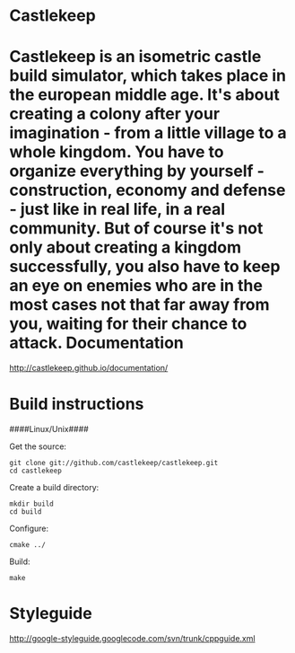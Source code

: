 Castlekeep
=========

Castlekeep is an isometric castle build simulator, which takes place in the european middle age. It's about creating a colony after your imagination - from a little village to a whole kingdom. You have to organize everything by yourself - construction, economy and defense - just like in real life, in a real community. But of course it's not only about creating a kingdom successfully, you also have to keep an eye on enemies who are in the most cases not that far away from you, waiting for their chance to attack.
Documentation
============
http://castlekeep.github.io/documentation/

Build instructions
===================
####Linux/Unix####

Get the source:

    git clone git://github.com/castlekeep/castlekeep.git  
    cd castlekeep

Create a build directory:
  
    mkdir build  
    cd build  

Configure:  

    cmake ../  

Build:  

    make
    
Styleguide
============

http://google-styleguide.googlecode.com/svn/trunk/cppguide.xml

